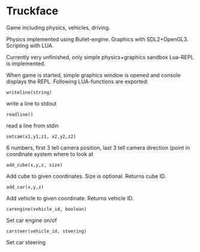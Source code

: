 # Truckface

Game including physics, vehicles, driving.

Physics implemented using Bullet-engine. Graphics with SDL2+OpenGL3. Scripting with LUA.

Currently very unfinished, only simple physics+graphics sandbox Lua-REPL is implemented.

When game is started, simple graphics window is opened and console displays the REPL. Following LUA-functions are exported:

    writeline(string)

write a line to stdout

    readline()

read a line from stdin

    setcam(x1,y1,z1, x2,y2,z2)

6 numbers, first 3 tell camera position, last 3 tell camera direction (point in coordinate system where to look at

    add_cube(x,y,z, size)

Add cube to given coordinates. Size is optional. Returns cube ID.

    add_car(x,y,z)

Add vehicle to given coordinate. Returns vehicle ID.

    carengine(vehicle_id, boolean)

Set car engine on/of

    carsteer(vehicle_id, steering)

Set car steering
